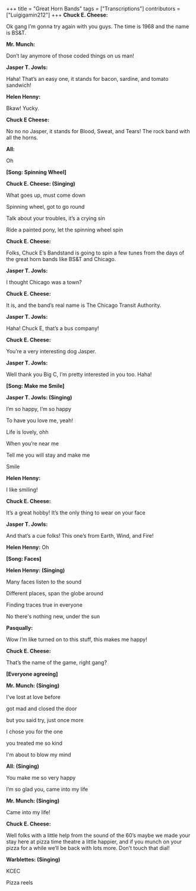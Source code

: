 +++
title = "Great Horn Bands"
tags = ["Transcriptions"]
contributors = ["Luigigamin212"]
+++
**Chuck E. Cheese:**

Ok gang I’m gonna try again with you guys. The time is 1968 and the name is BS&T.

**Mr. Munch:**

Don’t lay anymore of those coded things on us man!

**Jasper T. Jowls:**

Haha! That’s an easy one, it stands for bacon, sardine, and tomato sandwich!

**Helen Henny:**

Bkaw! Yucky.

**Chuck E Cheese:**

No no no Jasper, it stands for Blood, Sweat, and Tears! The rock band with all the horns.

**All:**

Oh

**[Song: Spinning Wheel]**

**Chuck E. Cheese: (Singing)**

What goes up, must come down

Spinning wheel, got to go round

Talk about your troubles, it’s a crying sin

Ride a painted pony, let the spinning wheel spin

**Chuck E. Cheese:**

Folks, Chuck E’s Bandstand is going to spin a few tunes from the days of the great horn bands like BS&T and Chicago.

**Jasper T. Jowls:**

I thought Chicago was a town?

**Chuck E. Cheese:**

It is, and the band’s real name is The Chicago Transit Authority.

**Jasper T. Jowls:**

Haha! Chuck E, that’s a bus company!

**Chuck E. Cheese:**

You’re a very interesting dog Jasper. 

**Jasper T. Jowls:**

Well thank you Big C, I’m pretty interested in you too. Haha!

**[Song: Make me Smile]**

**Jasper T. Jowls: (Singing)**

I’m so happy, I’m so happy

To have you love me, yeah!

Life is lovely, ohh

When you’re near me

Tell me you will stay and make me 

Smile

**Helen Henny:** 

I like smiling!

**Chuck E. Cheese:**

It’s a great hobby! It’s the only thing to wear on your face

**Jasper T. Jowls:**

And that’s a cue folks! This one’s from Earth, Wind, and Fire!

**Helen Henny:**
Oh

**[Song: Faces]**

**Helen Henny: (Singing)**

Many faces listen to the sound

Different places, span the globe around

Finding traces true in everyone

No there's nothing new, under the sun

**Pasqually:**

Wow I’m like turned on to this stuff, this makes me happy!

**Chuck E. Cheese:**

That’s the name of the game, right gang?

**[Everyone agreeing]**

**Mr. Munch: (Singing)**

I've lost at love before

got mad and closed the door

but you said try, just once more

I chose you for the one

you treated me so kind

I'm about to blow my mind

**All: (Singing)**

You make me so very happy

I’m so glad you, came into my life

**Mr. Munch: (Singing)**

Came into my life!

**Chuck E. Cheese:**

Well folks with a little help from the sound of the 60’s maybe we made your stay here at pizza time theatre a little happier, and if you munch on your pizza for a while we’ll be back with lots more. Don’t touch that dial!

**Warblettes: (Singing)**

KCEC

Pizza reels
